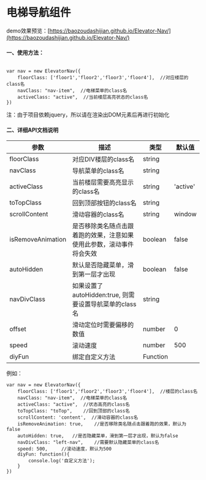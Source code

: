 # 电梯导航组件
demo效果预览：[https://baozoudashijian.github.io/Elevator-Nav/](https://baozoudashijian.github.io/Elevator-Nav/)

#### 一、使用方法：
```

var nav = new ElevatorNav({
    floorClass: ['floor1','floor2','floor3','floor4'],  //对应楼层的class名
    navClass: "nav-item",  //电梯菜单的class名
    activeClass: "active",  //当前楼层高亮状态的class名
})
```
注：由于项目依赖jquery，所以请在渲染出DOM元素后再进行初始化
#### 二、详细API文档说明
参数 | 描述 | 类型 | 默认值
----|---|---|---
floorClass | 对应DIV楼层的class名 | string |
navClass | 导航菜单的class名 | string |
activeClass | 当前楼层需要高亮显示的class名 | string | 'active'
toTopClass | 回到顶部按钮的class名 | string |
scrollContent | 滑动容器的class名 | string | window
isRemoveAnimation | 是否移除类名随点击跟着跑的效果，注意如果使用此参数，滚动事件将会失效 | boolean | false
autoHidden | 默认是否隐藏菜单，滑到第一层才出现 | boolean | false
navDivClass | 如果设置了autoHidden:true, 则需要设置导航菜单的class名 | string |
offset | 滑动定位时需要偏移的数值 | number | 0
speed | 滚动速度 | number | 500
diyFun | 绑定自定义方法 | Function |

例如：
```
var nav = new ElevatorNav({
    floorClass: ['floor1','floor2','floor3','floor4'],  //楼层的class名
    navClass: "nav-item",  //电梯菜单的class名
    activeClass: "active",  //状态高亮的class名
    toTopClass: "toTop",    //回到顶部的class名
    scrollContent: 'content',  //滑动容器的class名
    isRemoveAnimation: true,    //是否移除类名随点击跟着跑的效果，默认为false
    autoHidden: true,   //是否隐藏菜单，滑到第一层才出现，默认为false
    navDivClass: "left-nav",    //需要默认隐藏菜单的class名
    speed: 500,     //滚动速度，默认为500
    diyFun: function(){
        console.log('自定义方法');
    }
})
```
